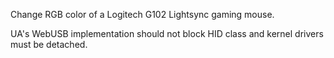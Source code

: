Change RGB color of a Logitech G102 Lightsync gaming mouse.

UA's WebUSB implementation should not block HID class and kernel drivers must
be detached.
